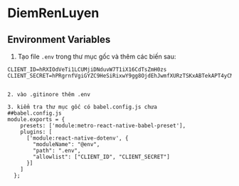 # DiemRenLuyen

## Environment Variables
1. Tạo file `.env` trong thư mục gốc và thêm các biến sau:

```env
CLIENT_ID=hRXIOdVeTi1LCUMjiDNduvW7T1iX16CdTsZmH0zs
CLIENT_SECRET=hPRgrnfVgiGYZC9HeSiRixwY9gg8OjdEhJwmfXURzTSKxABTekAPT4yCMaAcX6SaWpOvkId5ZCNqgCpx8LGGrXFJAruEX20nDhumVZ5u9N95aPOIRgOSZnhmeOKNqUBi


2. vào .gitinore thêm .env 

3. kiểm tra thư mục gốc có babel.config.js chưa 
##babel.config.js
module.exports = {
    presets: ['module:metro-react-native-babel-preset'],
    plugins: [
      ['module:react-native-dotenv', {
        "moduleName": "@env",
        "path": ".env",
        "allowlist": ["CLIENT_ID", "CLIENT_SECRET"]
      }]
    ]
  };
 